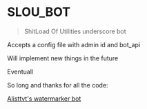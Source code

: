# SLOU_BOT


>ShitLoad Of Utilities underscore bot


Accepts a config file with admin id and bot_api

Will implement new things in the future

Eventuall










So long and thanks for all the code:

[Alisttvt's watermarker bot](https://github.com/alistvt/watermarker-bot)

